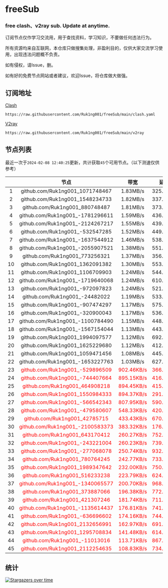 # freeSub
### free clash、v2ray sub. Update at anytime.

订阅节点仅作学习交流用，用于查找资料，学习知识，不要做任何违法行为。

所有资源均来自互联网，本仓库只做搜集处理，非盈利目的，仅供大家交流学习使用，出现违法问题概不负责。

如有侵权，请Issue，删。

如有好的免费节点网站或者建议，欢迎Issue，将仓库做大做强。

## 订阅地址
[Clash](https://raw.githubusercontent.com/Ruk1ng001/freeSub/main/clash.yaml)
```
https://raw.githubusercontent.com/Ruk1ng001/freeSub/main/clash.yaml
```
[V2ray](https://raw.githubusercontent.com/Ruk1ng001/freeSub/main/v2ray)
```
https://raw.githubusercontent.com/Ruk1ng001/freeSub/main/v2ray
```

## 节点列表

最近一次于`2024-02-08 12:40:25`更新，共计获取`45`个可用节点。（以下测速仅供参考）

|  | 节点 | 带宽 | 延迟 |
|:-:|:--:|:--:|:--:|
 | 1 | github.com/Ruk1ng001_1071748467 | 1.83MB/s | 325.00ms |
 | 2 | github.com/Ruk1ng001_1548234733 | 1.82MB/s | 337.00ms |
 | 3 | github.com/Ruk1ng001_880748487 | 1.81MB/s | 373.00ms |
 | 4 | github.com/Ruk1ng001_-1781296611 | 1.59MB/s | 436.00ms |
 | 5 | github.com/Ruk1ng001_-2124267217 | 1.55MB/s | 439.00ms |
 | 6 | github.com/Ruk1ng001_-532547285 | 1.52MB/s | 449.00ms |
 | 7 | github.com/Ruk1ng001_-1637544912 | 1.46MB/s | 538.00ms |
 | 8 | github.com/Ruk1ng001_-2055907521 | 1.38MB/s | 551.00ms |
 | 9 | github.com/Ruk1ng001_773256321 | 1.37MB/s | 356.00ms |
 | 10 | github.com/Ruk1ng001_1362091382 | 1.30MB/s | 553.00ms |
 | 11 | github.com/Ruk1ng001_1106709903 | 1.24MB/s | 544.00ms |
 | 12 | github.com/Ruk1ng001_-1719640068 | 1.24MB/s | 610.00ms |
 | 13 | github.com/Ruk1ng001_-972097823 | 1.24MB/s | 521.00ms |
 | 14 | github.com/Ruk1ng001_-24482022 | 1.19MB/s | 533.00ms |
 | 15 | github.com/Ruk1ng001_-907474297 | 1.17MB/s | 575.00ms |
 | 16 | github.com/Ruk1ng001_-320900043 | 1.17MB/s | 536.00ms |
 | 17 | github.com/Ruk1ng001_-1100784490 | 1.15MB/s | 448.00ms |
 | 18 | github.com/Ruk1ng001_-1567154044 | 1.13MB/s | 443.00ms |
 | 19 | github.com/Ruk1ng001_1994097577 | 1.12MB/s | 692.00ms |
 | 20 | github.com/Ruk1ng001_1625229680 | 1.12MB/s | 412.00ms |
 | 21 | github.com/Ruk1ng001_1059471456 | 1.08MB/s | 445.00ms |
 | 22 | github.com/Ruk1ng001_-1653227763 | 1.03MB/s | 627.00ms |
 | 23 | <font color=red>github.com/Ruk1ng001_-529896509</font> | <font color=red>902.46KB/s</font> | <font color=red>366.00ms</font> |
 | 24 | <font color=red>github.com/Ruk1ng001_-744407664</font> | <font color=red>895.15KB/s</font> | <font color=red>416.00ms</font> |
 | 25 | <font color=red>github.com/Ruk1ng001_464908218</font> | <font color=red>894.45KB/s</font> | <font color=red>415.00ms</font> |
 | 26 | <font color=red>github.com/Ruk1ng001_1550984333</font> | <font color=red>894.37KB/s</font> | <font color=red>291.00ms</font> |
 | 27 | <font color=red>github.com/Ruk1ng001_-566542343</font> | <font color=red>807.95KB/s</font> | <font color=red>590.00ms</font> |
 | 28 | <font color=red>github.com/Ruk1ng001_-479580607</font> | <font color=red>548.33KB/s</font> | <font color=red>420.00ms</font> |
 | 29 | <font color=red>github.com/Ruk1ng001_42785715</font> | <font color=red>433.43KB/s</font> | <font color=red>670.00ms</font> |
 | 30 | <font color=red>github.com/Ruk1ng001_-2100583373</font> | <font color=red>383.32KB/s</font> | <font color=red>176.00ms</font> |
 | 31 | <font color=red>github.com/Ruk1ng001_643170412</font> | <font color=red>260.27KB/s</font> | <font color=red>752.00ms</font> |
 | 32 | <font color=red>github.com/Ruk1ng001_-243221004</font> | <font color=red>260.23KB/s</font> | <font color=red>739.00ms</font> |
 | 33 | <font color=red>github.com/Ruk1ng001_-277068078</font> | <font color=red>250.74KB/s</font> | <font color=red>932.00ms</font> |
 | 34 | <font color=red>github.com/Ruk1ng001_780764245</font> | <font color=red>242.77KB/s</font> | <font color=red>733.00ms</font> |
 | 35 | <font color=red>github.com/Ruk1ng001_1989347642</font> | <font color=red>232.00KB/s</font> | <font color=red>750.00ms</font> |
 | 36 | <font color=red>github.com/Ruk1ng001_516233238</font> | <font color=red>223.79KB/s</font> | <font color=red>624.00ms</font> |
 | 37 | <font color=red>github.com/Ruk1ng001_-1340065577</font> | <font color=red>200.70KB/s</font> | <font color=red>968.00ms</font> |
 | 38 | <font color=red>github.com/Ruk1ng001_373887066</font> | <font color=red>196.38KB/s</font> | <font color=red>772.00ms</font> |
 | 39 | <font color=red>github.com/Ruk1ng001_421307246</font> | <font color=red>181.74KB/s</font> | <font color=red>711.00ms</font> |
 | 40 | <font color=red>github.com/Ruk1ng001_-1135614437</font> | <font color=red>176.81KB/s</font> | <font color=red>741.00ms</font> |
 | 41 | <font color=red>github.com/Ruk1ng001_-636696602</font> | <font color=red>174.16KB/s</font> | <font color=red>744.00ms</font> |
 | 42 | <font color=red>github.com/Ruk1ng001_2132656991</font> | <font color=red>162.97KB/s</font> | <font color=red>691.00ms</font> |
 | 43 | <font color=red>github.com/Ruk1ng001_1295708834</font> | <font color=red>141.48KB/s</font> | <font color=red>614.00ms</font> |
 | 44 | <font color=red>github.com/Ruk1ng001_-11013016</font> | <font color=red>113.71KB/s</font> | <font color=red>867.00ms</font> |
 | 45 | <font color=red>github.com/Ruk1ng001_2112254635</font> | <font color=red>108.83KB/s</font> | <font color=red>734.00ms</font> |


## 统计

[![Stargazers over time](https://starchart.cc/Ruk1ng001/freeSub.svg)](https://starchart.cc/Ruk1ng001/freeSub)